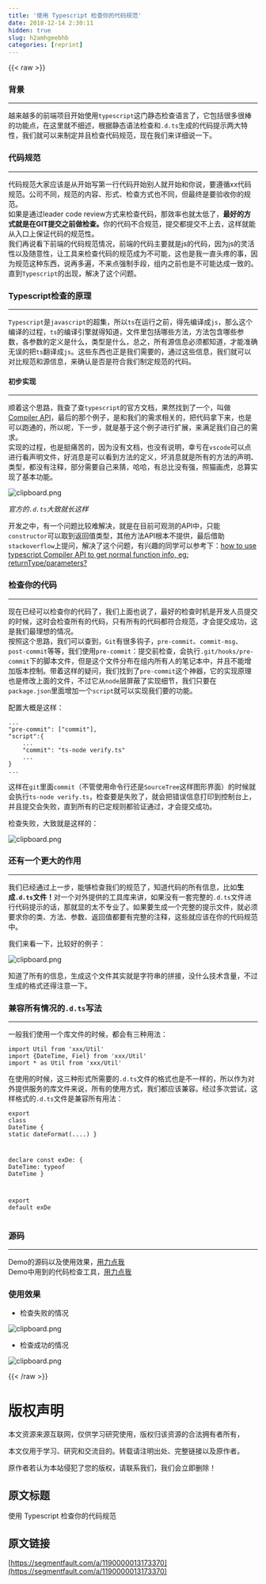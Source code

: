 ```yaml
---
title: '使用 Typescript 检查你的代码规范' 
date: 2018-12-14 2:30:11
hidden: true
slug: h2amhgeebhb
categories: [reprint]
---
```


{{< raw >}}

                    
<h3 id="articleHeader0">背景</h3>
<hr>
<p>越来越多的前端项目开始使用<code>typescript</code>这门静态检查语言了，它包括很多很棒的功能点，在这里就不细述，根据静态语法检查和<code>.d.ts</code>生成的代码提示两大特性，我们就可以来制定并且检查代码规范，现在我们来详细说一下。</p>
<h3 id="articleHeader1">代码规范</h3>
<hr>
<p>代码规范大家应该是从开始写第一行代码开始别人就开始和你说，要遵循xx代码规范。公司不同，规范的内容、形式、检查方式也不同，但最终是要验收你的规范。<br>如果是通过leader code review方式来检查代码，那效率也就太低了，<strong>最好的方式就是在GIT提交之前做检查。</strong>你的代码不合规范，提交都提交不上去，这样就能从入口上保证代码的规范性。<br>我们再说看下前端的代码规范情况，前端的代码主要就是js的代码，因为js的灵活性以及随意性，让工具来检查代码的规范成为不可能，这也是我一直头疼的事，因为规范这种东西，说再多遍，不来点强制手段，组内之前也是不可能达成一致的。直到<code>Typescript</code>的出现，解决了这个问题。</p>
<h3 id="articleHeader2">Typescript检查的原理</h3>
<hr>
<p><code>Typescript</code>是<code>javascript</code>的超集，所以<code>ts</code>在运行之前，得先编译成<code>js</code>，那么这个编译的过程，<code>ts</code>的编译引擎就得知道，文件里包括哪些方法，方法包含哪些参数，各参数的定义是什么，类型是什么，总之，所有源信息必须都知道，才能准确无误的把<code>ts</code>翻译成<code>js</code>。这些东西也正是我们需要的，通过这些信息，我们就可以对比规范和源信息，来确认是否是符合我们制定规范的代码。</p>
<h4>初步实现</h4>
<hr>
<p>顺着这个思路，我查了查<code>typescript</code>的官方文档，果然找到了一个，叫做<a href="https://github.com/Microsoft/TypeScript/wiki/Using-the-Compiler-API" rel="nofollow noreferrer" target="_blank">Compiler API</a>，最后的那个例子，是和我们的需求相关的，把代码拿下来，也是可以跑通的，所以呢，下一步，就是基于这个例子进行扩展，来满足我们自己的需求。<br>实现的过程，也是挺痛苦的，因为没有文档，也没有说明，幸亏在<code>vscode</code>可以点进行看声明文件，好消息是可以看到方法的定义，坏消息就是所有的方法的声明、类型，都没有注释，部分需要自己来猜，哈哈，有总比没有强，照猫画虎，总算实现了基本功能。</p>
<p><span class="img-wrap"><img data-src="/img/bV1KkE?w=545&amp;h=194" src="https://static.alili.tech/img/bV1KkE?w=545&amp;h=194" alt="clipboard.png" title="clipboard.png" style="cursor: pointer; display: inline;"></span></p>
<p><em>官方的<code>.d.ts</code>大致就长这样</em></p>
<p>开发之中，有一个问题比较难解决，就是在目前可观测的API中，只能<code>constructor</code>可以取到返回值类型，其他方法API根本不提供，最后借助<code>stackoverflow</code>上提问，解决了这个问题，有兴趣的同学可以参考下：<a href="https://stackoverflow.com/questions/47215069/how-to-use-typescript-compiler-api-to-get-normal-function-info-eg-returntype-p" rel="nofollow noreferrer" target="_blank">how to use typescript Compiler API to get normal function info, eg: returnType/parameters?</a></p>
<h3 id="articleHeader3">检查你的代码</h3>
<hr>
<p>现在已经可以检查你的代码了，我们上面也说了，最好的检查时机是开发人员提交的时候，这时会检查所有的代码，只有所有的代码都符合规范，才会提交成功，这是我们最理想的情况。<br>按照这个思路，我们可以查到，<code>Git</code>有很多钩子，<code>pre-commit</code>、<code>commit-msg</code>、<code>post-commit</code>等等，我们使用<code>pre-commit</code>：提交前检查，会执行<code>.git/hooks/pre-commit</code>下的脚本文件，但是这个文件分布在组内所有人的笔记本中，并且不能增加版本控制。带着这样的疑问，我们找到了<code>pre-commit</code>这个神器，它的实现原理也是修改上面的文件，不过它从<code>node</code>层屏蔽了实现细节，我们只要在<code>package.json</code>里面增加一个<code>script</code>就可以实现我们要的功能。</p>
<p>配置大概是这样：</p>
<div class="widget-codetool" style="display:none;">
      <div class="widget-codetool--inner">
      <span class="selectCode code-tool" data-toggle="tooltip" data-placement="top" title="" data-original-title="全选"></span>
      <span type="button" class="copyCode code-tool" data-toggle="tooltip" data-placement="top" data-clipboard-text="...
&quot;pre-commit&quot;: [&quot;commit&quot;],
&quot;script&quot;:{
    ...
    &quot;commit&quot;: &quot;ts-node verify.ts&quot;
    ...
}
..." title="" data-original-title="复制"></span>
      <span type="button" class="saveToNote code-tool" data-toggle="tooltip" data-placement="top" title="" data-original-title="放进笔记"></span>
      </div>
      </div><pre class="hljs prolog"><code>...
<span class="hljs-string">"pre-commit"</span>: [<span class="hljs-string">"commit"</span>],
<span class="hljs-string">"script"</span>:{
    ...
    <span class="hljs-string">"commit"</span>: <span class="hljs-string">"ts-node verify.ts"</span>
    ...
}
...</code></pre>
<p>这样在<code>git</code>里面<code>commit</code>（不管使用命令行还是<code>SourceTree</code>这样图形界面）的时候就会执行<code>ts-node verify.ts</code>，检查要是失败了，就会把错误信息打印到控制台上，并且提交会失败，直到所有的已定规则都验证通过，才会提交成功。</p>
<p>检查失败，大致就是这样的：</p>
<p><span class="img-wrap"><img data-src="/img/bV3qsi?w=579&amp;h=189" src="https://static.alili.tech/img/bV3qsi?w=579&amp;h=189" alt="clipboard.png" title="clipboard.png" style="cursor: pointer; display: inline;"></span></p>
<h3 id="articleHeader4">还有一个更大的作用</h3>
<hr>
<p>我们已经通过上一步，能够检查我们的规范了，知道代码的所有信息，比如<strong>生成<code>.d.ts</code>文件！</strong>对一个对外提供的工具库来讲，如果没有一套完整的<code>.d.ts</code>文件进行代码提示的话，那就显的太不专业了。如果要生成一个完整的提示文件，就必须要求你的类、方法、参数、返回值都要有完整的注释，这些就应该在你的代码规范中。</p>
<p>我们来看一下，比较好的例子：</p>
<p><span class="img-wrap"><img data-src="/img/bV1KFy?w=795&amp;h=175" src="https://static.alili.tech/img/bV1KFy?w=795&amp;h=175" alt="clipboard.png" title="clipboard.png" style="cursor: pointer; display: inline;"></span></p>
<p>知道了所有的信息，生成这个文件其实就是字符串的拼接，没什么技术含量，不过生成的格式还得注意一下。</p>
<h3 id="articleHeader5">兼容所有情况的<code>.d.ts</code>写法</h3>
<hr>
<p>一般我们使用一个库文件的时候，都会有三种用法：</p>
<div class="widget-codetool" style="display:none;">
      <div class="widget-codetool--inner">
      <span class="selectCode code-tool" data-toggle="tooltip" data-placement="top" title="" data-original-title="全选"></span>
      <span type="button" class="copyCode code-tool" data-toggle="tooltip" data-placement="top" data-clipboard-text="import Util from 'xxx/Util'
import {DateTime, Fiel} from 'xxx/Util'
import * as Util from 'xxx/Util'" title="" data-original-title="复制"></span>
      <span type="button" class="saveToNote code-tool" data-toggle="tooltip" data-placement="top" title="" data-original-title="放进笔记"></span>
      </div>
      </div><pre class="hljs clean"><code><span class="hljs-keyword">import</span> Util <span class="hljs-keyword">from</span> <span class="hljs-string">'xxx/Util'</span>
<span class="hljs-keyword">import</span> {DateTime, Fiel} <span class="hljs-keyword">from</span> <span class="hljs-string">'xxx/Util'</span>
<span class="hljs-keyword">import</span> * <span class="hljs-keyword">as</span> Util <span class="hljs-keyword">from</span> <span class="hljs-string">'xxx/Util'</span></code></pre>
<p>在使用的时候，这三种形式所需要的<code>.d.ts</code>文件的格式也是不一样的，所以作为对外提供服务的库文件来说，所有的使用方式，我们都应该兼容。经过多次尝试，这样格式的<code>.d.ts</code>文件是兼容所有用法：</p>
<div class="widget-codetool" style="display:none;">
      <div class="widget-codetool--inner">
      <span class="selectCode code-tool" data-toggle="tooltip" data-placement="top" title="" data-original-title="全选"></span>
      <span type="button" class="copyCode code-tool" data-toggle="tooltip" data-placement="top" data-clipboard-text="export class DateTime {
    static dateFormat(....)
}

declare const exDe: {
    DateTime: typeof DateTime
}

export default exDe
" title="" data-original-title="复制"></span>
      <span type="button" class="saveToNote code-tool" data-toggle="tooltip" data-placement="top" title="" data-original-title="放进笔记"></span>
      </div>
      </div><pre class="hljs dart"><code><span class="hljs-keyword">export</span> <span class="hljs-class"><span class="hljs-keyword">class</span> <span class="hljs-title">DateTime</span> </span>{
    <span class="hljs-keyword">static</span> dateFormat(....)
}

declare <span class="hljs-keyword">const</span> exDe: {
    <span class="hljs-built_in">DateTime</span>: typeof <span class="hljs-built_in">DateTime</span>
}

<span class="hljs-keyword">export</span> <span class="hljs-keyword">default</span> exDe
</code></pre>
<h3 id="articleHeader6">源码</h3>
<hr>
<p>Demo的源码以及使用效果，<a href="https://github.com/sunhaikuo/ts-inspector-demo" rel="nofollow noreferrer" target="_blank">用力点我</a><br>Demo中用到的代码检查工具，<a href="https://github.com/sunhaikuo/ts-inspector" rel="nofollow noreferrer" target="_blank">用力点我</a></p>
<h3 id="articleHeader7">使用效果</h3>
<ul><li>检查失败的情况</li></ul>
<p><span class="img-wrap"><img data-src="/img/bV3q9s?w=562&amp;h=199" src="https://static.alili.tech/img/bV3q9s?w=562&amp;h=199" alt="clipboard.png" title="clipboard.png" style="cursor: pointer; display: inline;"></span></p>
<ul><li>检查成功的情况</li></ul>
<p><span class="img-wrap"><img data-src="/img/bV3q9E?w=618&amp;h=166" src="https://static.alili.tech/img/bV3q9E?w=618&amp;h=166" alt="clipboard.png" title="clipboard.png" style="cursor: pointer; display: inline;"></span></p>

                
{{< /raw >}}

# 版权声明
本文资源来源互联网，仅供学习研究使用，版权归该资源的合法拥有者所有，

本文仅用于学习、研究和交流目的。转载请注明出处、完整链接以及原作者。

原作者若认为本站侵犯了您的版权，请联系我们，我们会立即删除！

## 原文标题
使用 Typescript 检查你的代码规范

## 原文链接
[https://segmentfault.com/a/1190000013173370](https://segmentfault.com/a/1190000013173370)


